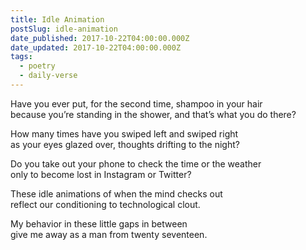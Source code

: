 ```yaml
---
title: Idle Animation
postSlug: idle-animation
date_published: 2017-10-22T04:00:00.000Z
date_updated: 2017-10-22T04:00:00.000Z
tags:
  - poetry
  - daily-verse
---
```


Have you ever put, for the second time, shampoo in your hair  
because you’re standing in the shower, and that’s what you do there?

How many times have you swiped left and swiped right  
as your eyes glazed over, thoughts drifting to the night?

Do you take out your phone to check the time or the weather  
only to become lost in Instagram or Twitter?

These idle animations of when the mind checks out  
reflect our conditioning to technological clout.

My behavior in these little gaps in between  
give me away as a man from twenty seventeen.
